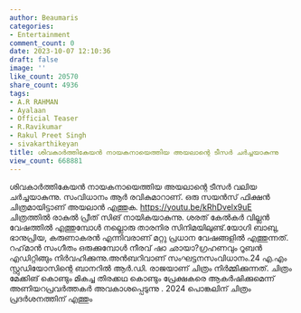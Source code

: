 ```yaml
---
author: Beaumaris
categories:
- Entertainment
comment_count: 0
date: 2023-10-07 12:10:36
draft: false
image: ''
like_count: 20570
share_count: 4936
tags:
- A.R RAHMAN
- Ayalaan
- Official Teaser
- R.Ravikumar
- Rakul Preet Singh
- sivakarthikeyan
title: ശിവകാര്‍ത്തികേയൻ നായകനായെത്തിയ അയലാന്റെ ടീസര്‍ ചര്‍ച്ചയാകുന്നു
view_count: 668881
---
```


ശിവകാര്‍ത്തികേയൻ നായകനായെത്തിയ അയലാന്റെ ടീസര്‍ വലിയ ചര്‍ച്ചയാകുന്നു. സംവിധാനം ആര്‍ രവികുമാറാണ്. ഒരു സയൻസ് ഫിക്ഷൻ ചിത്രമായിട്ടാണ് അയലാൻ എത്തുക. https://youtu.be/kRhDvelx9uE ചിത്രത്തില്‍ രാകുല്‍ പ്രീത് സിങ് നായികയാകുന്നു. ശരത് കേല്‍കര്‍ വില്ലന്‍ വേഷത്തില്‍ എത്തുമ്പോള്‍ നല്ലൊരു താരനിര സിനിമയിലുണ്ട്.യോഗി ബാബു, ഭാനുപ്രിയ, കരുണാകരന്‍ എന്നിവരാണ് മറ്റു പ്രധാന വേഷങ്ങളില്‍ എത്തുന്നത്. റഹ്‌മാന്‍ സംഗീതം ഒരുക്കുമ്പോള്‍ നീരവ് ഷാ ഛായാ?ഗ്രഹണവും റൂബന്‍ എഡിറ്റിങ്ങും നിര്‍വഹിക്കുന്നു.അന്‍ബറിവാണ് സംഘട്ടനസംവിധാനം.24 എ.എം സ്റ്റുഡിയോസിന്റെ ബാനറില്‍ ആര്‍.ഡി. രാജയാണ് ചിത്രം നിര്‍മ്മിക്കുന്നത്. ചിത്രം മേക്കിങ് കൊണ്ടും മികച്ച തിരക്കഥ കൊണ്ടും പ്രേക്ഷകരെ ആകര്‍ഷിക്കുമെന്ന് അണിയറപ്രവർത്തകർ അവകാശപ്പെടുന്നു . 2024 പൊങ്കലിന് ചിത്രം പ്രദര്‍ശനത്തിന് എത്തും